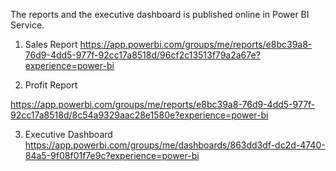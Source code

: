 The reports and the executive dashboard is published online in Power BI Service.

1. Sales Report
https://app.powerbi.com/groups/me/reports/e8bc39a8-76d9-4dd5-977f-92cc17a8518d/96cf2c13513f79a2a67e?experience=power-bi

2. Profit Report

https://app.powerbi.com/groups/me/reports/e8bc39a8-76d9-4dd5-977f-92cc17a8518d/8c54a9329aac28e1580e?experience=power-bi

3. Executive Dashboard
   https://app.powerbi.com/groups/me/dashboards/863dd3df-dc2d-4740-84a5-9f08f01f7e9c?experience=power-bi
   
